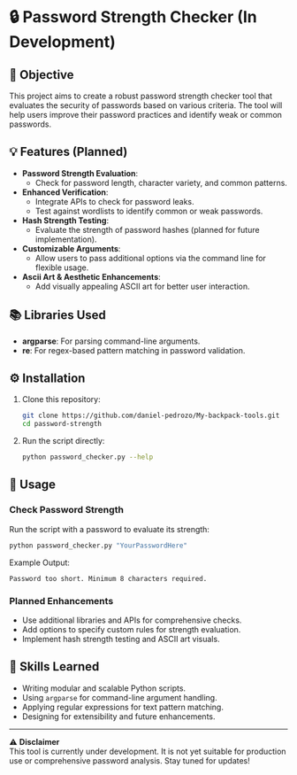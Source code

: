 # 🔒 Password Strength Checker (In Development)  

## 🎯 **Objective**  
This project aims to create a robust password strength checker tool that evaluates the security of passwords based on various criteria. The tool will help users improve their password practices and identify weak or common passwords.  

## 💡 **Features (Planned)**  
- **Password Strength Evaluation**:  
  - Check for password length, character variety, and common patterns.  
- **Enhanced Verification**:  
  - Integrate APIs to check for password leaks.  
  - Test against wordlists to identify common or weak passwords.  
- **Hash Strength Testing**:  
  - Evaluate the strength of password hashes (planned for future implementation).  
- **Customizable Arguments**:  
  - Allow users to pass additional options via the command line for flexible usage.  
- **Ascii Art & Aesthetic Enhancements**:  
  - Add visually appealing ASCII art for better user interaction.  

## 📚 **Libraries Used**  
- **argparse**: For parsing command-line arguments.  
- **re**: For regex-based pattern matching in password validation.  

## ⚙️ **Installation**  
1. Clone this repository:  
   ```bash
   git clone https://github.com/daniel-pedrozo/My-backpack-tools.git
   cd password-strength
   ```  

2. Run the script directly:  
   ```bash
   python password_checker.py --help
   ```  

## 🌱 **Usage**  
### **Check Password Strength**  
Run the script with a password to evaluate its strength:  
```bash
python password_checker.py "YourPasswordHere"
```  

Example Output:  
```plaintext
Password too short. Minimum 8 characters required.
```

### **Planned Enhancements**  
- Use additional libraries and APIs for comprehensive checks.  
- Add options to specify custom rules for strength evaluation.  
- Implement hash strength testing and ASCII art visuals.

## 💪 **Skills Learned**  
- Writing modular and scalable Python scripts.  
- Using `argparse` for command-line argument handling.  
- Applying regular expressions for text pattern matching.  
- Designing for extensibility and future enhancements.  

---

⚠️ **Disclaimer**  
This tool is currently under development. It is not yet suitable for production use or comprehensive password analysis. Stay tuned for updates!  
